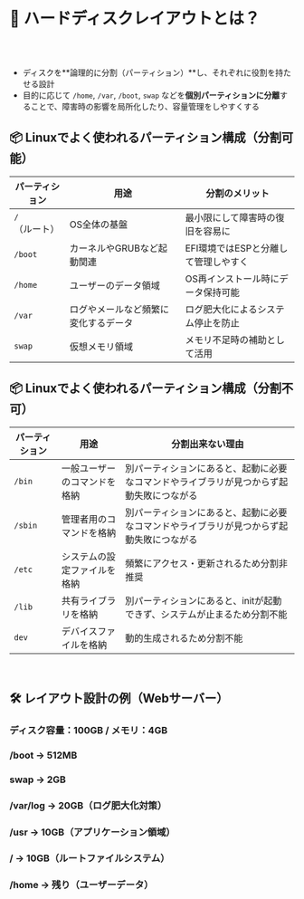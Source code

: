 # 🧭 ハードディスクレイアウトとは？

<br>
<br>

-   ディスクを**論理的に分割（パーティション）**し、それぞれに役割を持たせる設計
-   目的に応じて `/home`, `/var`, `/boot`, `swap` などを**個別パーティションに分離**することで、障害時の影響を局所化したり、容量管理をしやすくする

## 📦 Linuxでよく使われるパーティション構成（分割可能）

| パーティション | 用途 | 分割のメリット |
|---------------|---------------|--------------|
| `/`（ルート）| OS全体の基盤 | 最小限にして障害時の復旧を容易に |
| `/boot` | カーネルやGRUBなど起動関連 | EFI環境ではESPと分離して管理しやすく |
| `/home` | ユーザーのデータ領域 | OS再インストール時にデータ保持可能 |
| `/var` | ログやメールなど頻繁に変化するデータ | ログ肥大化によるシステム停止を防止 |
| `swap` | 仮想メモリ領域 | メモリ不足時の補助として活用 |

<be>

## 📦 Linuxでよく使われるパーティション構成（分割不可）

| パーティション | 用途 | 分割出来ない理由 |
|---------------|---------------|--------------|
| `/bin`| 一般ユーザーのコマンドを格納 | 別パーティションにあると、起動に必要なコマンドやライブラリが見つからず起動失敗につながる |
| `/sbin` | 管理者用のコマンドを格納 | 別パーティションにあると、起動に必要なコマンドやライブラリが見つからず起動失敗につながる |
| `/etc` | システムの設定ファイルを格納 | 頻繁にアクセス・更新されるため分割非推奨 |
| `/lib` | 共有ライブラリを格納 | 別パーティションにあると、initが起動できず、システムが止まるため分割不能 |
| `dev` | デバイスファイルを格納 | 動的生成されるため分割不能 |


<br>


## 🛠 レイアウト設計の例（Webサーバー）

### ディスク容量：100GB / メモリ：4GB 
### /boot → 512MB 
### swap → 2GB 
### /var/log → 20GB（ログ肥大化対策）
### /usr → 10GB（アプリケーション領域）
### / → 10GB（ルートファイルシステム）
### /home → 残り（ユーザーデータ）
